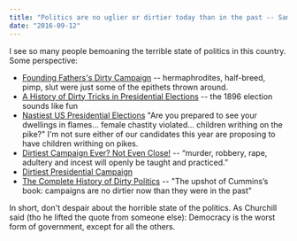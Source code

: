 ```yaml
---
title: "Politics are no uglier or dirtier today than in the past -- Same as it ever was"
date: "2016-09-12"
---
```


I see so many people bemoaning the terrible state of politics in this country. Some perspective:

- [Founding Fathers's Dirty Campaign](http://www.cnn.com/2008/LIVING/wayoflife/08/22/mf.campaign.slurs.slogans/) -- hermaphrodites, half-breed, pimp, slut were just some of the epithets thrown around.
- [A History of Dirty Tricks in Presidential Elections](http://nypost.com/2015/11/01/a-history-of-dirty-tricks-in-presidential-elections/) -- the 1896 election sounds like fun
- [Nastiest US Presidential Elections](http://www.neatorama.com/2008/01/28/5-nastiest-us-presidential-elections-in-history/) "Are you prepared to see your dwellings in flames... female chastity violated... children writhing on the pike?" I'm not sure either of our candidates this year are proposing to have children writhing on pikes.
- [Dirtiest Campaign Ever? Not Even Close!](http://www.forbes.com/sites/rickungar/2012/08/20/the-dirtiest-presidential-campaign-ever-not-even-close/#75b27ead3fea) -- “murder, robbery, rape, adultery and incest will openly be taught and practiced.”
- [Dirtiest Presidential Campaign](http://www.alternet.org/culture/dirtiest-presidential-campaign-history-might-surprise-you)
- [The Complete History of Dirty Politics](http://freakonomics.com/2007/11/06/the-complete-history-of-dirty-politics-a-qa-on-anything-for-a-vote/) -- "The upshot of Cummins’s book: campaigns are no dirtier now than they were in the past"

In short, don't despair about the horrible state of the politics. As Churchill said (tho he lifted the quote from someone else): Democracy is the worst form of government, except for all the others.
